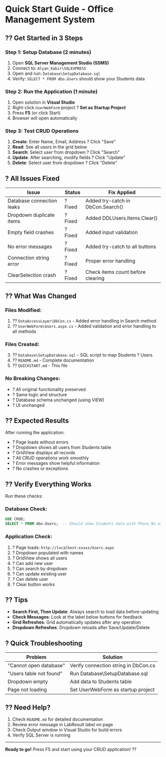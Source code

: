 # Quick Start Guide - Office Management System

## ?? Get Started in 3 Steps

### Step 1: Setup Database (2 minutes)
1. Open **SQL Server Management Studio (SSMS)**
2. Connect to: `Alyan_Kabir\SQLEXPRESS`
3. Open and run: `Database\SetupDatabase.sql`
4. Verify: `SELECT * FROM dbo.Users` should show your Students data

### Step 2: Run the Application (1 minute)
1. Open solution in **Visual Studio**
2. Right-click `UserWebForm` project ? **Set as Startup Project**
3. Press **F5** (or click Start)
4. Browser will open automatically

### Step 3: Test CRUD Operations
1. **Create**: Enter Name, Email, Address ? Click "Save"
2. **Read**: See all users in the grid below
3. **Search**: Select user from dropdown ? Click "Search"
4. **Update**: After searching, modify fields ? Click "Update"
5. **Delete**: Select user from dropdown ? Click "Delete"

## ? All Issues Fixed

| Issue | Status | Fix Applied |
|-------|--------|-------------|
| Database connection leaks | ? Fixed | Added try-catch in DbCon.Search() |
| Dropdown duplicate items | ? Fixed | Added DDLUsers.Items.Clear() |
| Empty field crashes | ? Fixed | Added input validation |
| No error messages | ? Fixed | Added try-catch to all buttons |
| Connection string error | ? Fixed | Proper error handling |
| ClearSelection crash | ? Fixed | Check items count before clearing |

## ?? What Was Changed

### Files Modified:
1. ?? `DataAccessLayer\DbCon.cs` - Added error handling in Search method
2. ?? `UserWebForm\Users.aspx.cs` - Added validation and error handling to all methods

### Files Created:
3. ?? `Database\SetupDatabase.sql` - SQL script to map Students ? Users
4. ?? `README.md` - Complete documentation
5. ?? `QUICKSTART.md` - This file

### No Breaking Changes:
- ? All original functionality preserved
- ? Same logic and structure
- ? Database schema unchanged (using VIEW)
- ? UI unchanged

## ?? Expected Results

After running the application:
- ? Page loads without errors
- ? Dropdown shows all users from Students table
- ? GridView displays all records
- ? All CRUD operations work smoothly
- ? Error messages show helpful information
- ? No crashes or exceptions

## ?? Verify Everything Works

Run these checks:

### Database Check:
```sql
USE CRUD;
SELECT * FROM dbo.Users;  -- Should show Students data with Phone_No as Email
```

### Application Check:
1. ? Page loads: `http://localhost:xxxxx/Users.aspx`
2. ? Dropdown populated with names
3. ? GridView shows all users
4. ? Can add new user
5. ? Can search by dropdown
6. ? Can update existing user
7. ? Can delete user
8. ? Clear button works

## ?? Tips

- **Search First, Then Update**: Always search to load data before updating
- **Check Messages**: Look at the label below buttons for feedback
- **Grid Refreshes**: Grid automatically updates after any operation
- **Dropdown Refreshes**: Dropdown reloads after Save/Update/Delete

## ? Quick Troubleshooting

| Problem | Solution |
|---------|----------|
| "Cannot open database" | Verify connection string in DbCon.cs |
| "Users table not found" | Run Database\SetupDatabase.sql |
| Dropdown empty | Add data to Students table |
| Page not loading | Set UserWebForm as startup project |

## ?? Need Help?

1. Check `README.md` for detailed documentation
2. Review error message in LabResult label on page
3. Check Output window in Visual Studio for build errors
4. Verify SQL Server is running

---

**Ready to go!** Press F5 and start using your CRUD application! ??
